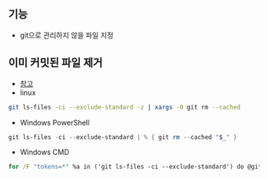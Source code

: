 ## 기능
* git으로 관리하지 않을 파일 지정
## 이미 커밋된 파일 제거
* [참고](https://stackoverflow.com/questions/7527982/applying-gitignore-to-committed-files)
* linux
```bash
git ls-files -ci --exclude-standard -z | xargs -0 git rm --cached
```
* Windows PowerShell
```powershell
git ls-files -ci --exclude-standard | % { git rm --cached "$_" }
```
* Windows CMD
```cmd
for /F "tokens=*" %a in ('git ls-files -ci --exclude-standard') do @git rm --cached "%a"
```